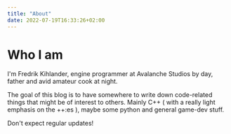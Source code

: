 ```yaml
---
title: "About"
date: 2022-07-19T16:33:26+02:00
---
```


# Who I am

I'm Fredrik Kihlander, engine programmer at Avalanche Studios by day, father and avid amateur cook at night.

The goal of this blog is to have somewhere to write down code-related things that might be of interest to others. Mainly C++ ( with a really light emphasis on the ++:es ), maybe some python and general game-dev stuff.

Don't expect regular updates!
